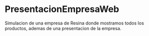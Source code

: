 # PresentacionEmpresaWeb
Simulacion de una empresa de Resina donde mostramos todos los productos, ademas de una presentacion de la empresa.
